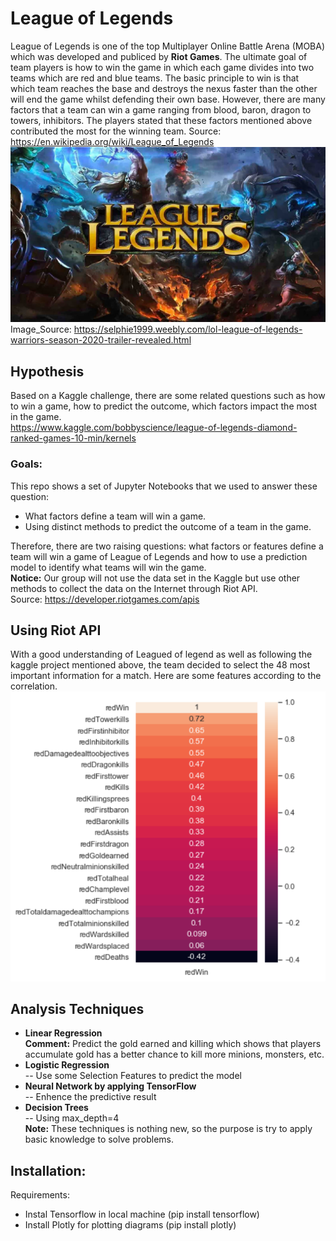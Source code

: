 # League of Legends
League of Legends is one of the top Multiplayer Online Battle Arena (MOBA) which was developed and publiced by <b>Riot Games</b>. The ultimate goal of team players is how to win the game in which each game divides into two teams which are red and blue teams. The basic principle to win is that which team reaches the base and destroys the nexus faster than the other will end the game whilst defending their own base. However, there are many factors that a team can win a game ranging from blood, baron, dragon to towers, inhibitors. The players stated that these factors mentioned above contributed the most for the winning team.
Source: https://en.wikipedia.org/wiki/League_of_Legends <br>
![League of Legends Champions](/league-of-legends-warriors-season-2020.jpg)
Image_Source: https://selphie1999.weebly.com/lol-league-of-legends-warriors-season-2020-trailer-revealed.html

## Hypothesis
Based on a Kaggle challenge, there are some related questions such as how to win a game, how to predict the outcome, which factors impact the most in the game. <br>
https://www.kaggle.com/bobbyscience/league-of-legends-diamond-ranked-games-10-min/kernels

### Goals:
This repo shows a set of Jupyter Notebooks that we used to answer these question:

+ What factors define a team will win a game.
+ Using distinct methods to predict the outcome of a team in the game.

Therefore, there are two raising questions: what factors or features define a team will win a game of League of Legends and how to use a prediction model to identify what teams will win the game. <br>
__Notice:__ Our group will not use the data set in the Kaggle but use other methods to collect the data on the Internet through Riot API. <br>
Source: https://developer.riotgames.com/apis

## Using Riot API
With a good understanding of Leagued of legend as well as following the kaggle project mentioned above, the team decided to select the 48 most important information for a match. Here are some features according to the correlation. <br>
![Correlation Features ](/LoL_Features.PNG)

## Analysis Techniques
* <b>Linear Regression</b> <br>
__Comment:__ Predict the gold earned and killing which shows that players accumulate gold has a better chance to kill more minions, monsters, etc. <br>
* <b>Logistic Regression</b><br> -- Use some Selection Features to predict the model <br>
* <b>Neural Network by applying TensorFlow </b> <br>-- Enhence the predictive result <br>
* <b>Decision Trees</b> <br>-- Using max_depth=4 <br>
__Note:__ These techniques is nothing new, so the purpose is try to apply basic knowledge to solve problems. 

## Installation:
Requirements:
* Instal Tensorflow in local machine (pip install tensorflow)
* Install Plotly for plotting diagrams (pip install plotly)
